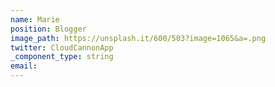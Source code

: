 ```yaml
---
name: Marie
position: Blogger
image_path: https://unsplash.it/600/503?image=1065&a=.png
twitter: CloudCannonApp
_component_type: string
email:
---
```


